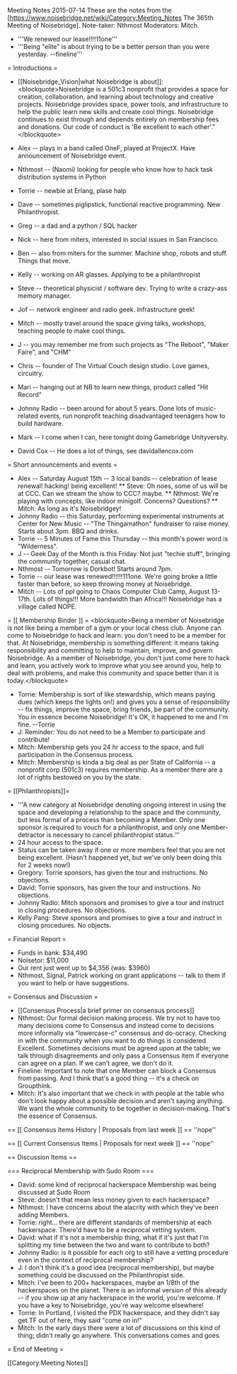 Meeting Notes 2015-07-14 
 These are the notes from the [https://www.noisebridge.net/wiki/Category:Meeting_Notes The 365th Meeting of Noisebridge]. 
Note-taker: Nthmost
Moderators: Mitch.

* '''We renewed our lease!!!!11one'''
* '''Being "elite" is about trying to be a better person than you were yesterday. --fineline'''

= Introductions =

*  [[Noisebridge_Vision|what Noisebridge is about]]:
&lt;blockquote>Noisebridge is a 501c3 nonprofit that provides a space for creation, collaboration, and learning about technology and creative projects. Noisebridge provides space, power tools, and infrastructure to help the public learn new skills and create cool things. Noisebridge continues to exist through and depends entirely on membership fees and donations. Our code of conduct is 'Be excellent to each other'."&lt;/blockquote>

* Alex -- plays in a band called OneF, played at ProjectX. Have announcement of Noisebridge event.
* Nthmost -- (Naomi) looking for people who know how to hack task distribution systems in Python
* Torrie -- newbie at Erlang, plase halp
* Dave -- sometimes piglipstick, functional reactive programming. New Philanthropist.
* Greg -- a dad and a python / SQL hacker
* Nick -- here from miters, interested in social issues in San Francisco.
* Ben -- also from miters for the summer. Machine shop, robots and stuff. Things that move.
* Kelly -- working on AR glasses. Applying to be a philanthropist
* Steve -- theoretical physicist / software dev. Trying to write a crazy-ass memory manager.
* Jof -- network engineer and radio geek.  Infrastructure geek!
* Mitch -- mostly travel around the space giving talks, workshops, teaching people to make cool things.
* J -- you may remember me from such projects as "The Reboot", "Maker Faire", and "CHM" 
* Chris -- founder of The Virtual Couch design studio. Love games, circuitry.
* Mari -- hanging out at NB to learn new things, product called "Hit Record"
* Johnny Radio -- been around for about 5 years. Done lots of music-related events, run nonprofit teaching disadvantaged teenagers how to build hardware.
* Mark -- I come when I can, here tonight doing Gamebridge Unityversity. 
* David Cox -- He does a lot of things, see davidallencox.com

= Short announcements and events =
* Alex -- Saturday August 15th -- 3 local bands -- celebration of lease renewal! hacking! being excellent!
** Steve: Oh noes, some of us will be at CCC.  Can we stream the show to CCC? maybe.
** Nthmost: We're playing with concepts, like indoor minigolf. Concerns? Questions?
** Mitch: As long as it's Noisebridgey!
* Johnny Radio -- this Saturday, performing experimental instruments at Center for New Music -- "The Thingamathon" fundraiser to raise money. Starts about 3pm. BBQ and drinks.
* Torrie -- 5 Minutes of Fame this Thursday -- this month's power word is "Wilderness".
* J -- Geek Day of the Month is this Friday. Not just "techie stuff", bringing the community together, casual chat.
* Nthmost -- Tomorrow is Dorkbot!  Starts around 7pm.
* Torrie -- our lease was renewed!!!!!!111one.  We're going broke a little faster than before, so keep throwing money at Noisebridge.
* Mitch -- Lots of ppl going to Chaos Computer Club Camp, August 13-17th. Lots of things!!! More bandwidth than Africa!!! Noisebridge has a village called NOPE.

= [[ Membership Binder ]] =
&lt;blockquote>Being a member of Noisebridge is not like being a member of a gym or your local chess club. Anyone can come to Noisebridge to hack and learn: you don't need to be a member for that. At Noisebridge, membership is something different: it means taking responsibility and committing to help to maintain, improve, and govern Noisebridge. As a member of Noisebridge, you don't just come here to hack and learn, you actively work to improve what you see around you, help to deal with problems, and make this community and space better than it is today.&lt;/blockquote>

* Torrie: Membership is sort of like stewardship, which means paying dues (which keeps the lights on!) and gives you a sense of responsibility -- fix things, improve the space, bring friends, be part of the community. You in essence become Noisebridge! It's OK, it happened to me and I'm fine.  --Torrie
* J: Reminder: You do not need to be a Member to participate and contribute!
* Mitch: Membership gets you 24 hr access to the space, and full participation in the Consensus process.
* Mitch: Membership is kinda a big deal as per State of California -- a nonprofit corp (501c3) requires membership. As a member there are a lot of rights bestowed on you by the state.

= [[Philanthropists]]=
* '''A new category at Noisebridge denoting ongoing interest in using the space and developing a relationship to the space and the community, but less formal of a process than becoming a Member.  Only one sponsor is required to vouch for a philanthropist, and only one Member-detractor is necessary to cancel philanthropist status.'''
* 24 hour access to the space.
* Status can be taken away if one or more members feel that you are not being excellent. (Hasn't happened yet, but we've only been doing this for 2 weeks now!)
* Gregory: Torrie sponsors, has given the tour and instructions.  No objections.
* David: Torrie sponsors, has given the tour and instructions. No objections.
* Johnny Radio: Mitch sponsors and promises to give a tour and instruct in closing procedures. No objections.
* Kelly Pang: Steve sponsors and promises to give a tour and instruct in closing procedures.  No objects.

= Financial Report = 
* Funds in bank:  $34,490
* Noisetor: $11,000
* Our rent just went up to $4,356 (was: $3960)
* Nthmost, Signal, Patrick working on grant applications -- talk to them if you want to help or have suggestions.

= Consensus and Discussion =

* [[Consensus Process|a brief primer on consensus process]]
* Nthmost: Our formal decision making process. We try not to have too many decisions come to Consensus and instead come to decisions more informally via "lowercase-c" consensus and do-ocracy. Checking in with the community when you want to do things is considered Excellent. Sometimes decisions must be agreed upon at the table; we talk through disagreements and only pass a Consensus item if everyone can agree on a plan. If we can't agree, we don't do it.
* Fineline: Important to note that one Member can block a Consensus from passing. And I think that's a good thing -- it's a check on Groupthink.
* Mitch: It's also important that we check in with people at the table who don't look happy about a possible decision and aren't saying anything. We want the whole community to be together in decision-making. That's the essence of Consensus.

== [[ Consensus Items History | Proposals from last week ]] ==
''nope''

== [[ Current Consensus Items | Proposals for next week ]] ==
''nope''

== Discussion Items ==

=== Reciprocal Membership with Sudo Room === 

* David: some kind of reciprocal hackerspace Membership was being discussed at Sudo Room
* Steve: doesn't that mean less money given to each hackerspace?
* Nthmost: I have concerns about the alacrity with which they've been adding Members. 
* Torrie: right... there are different standards of membership at each hackerspace. There'd have to be a reciprocal vetting system.
* David: what if it's not a membership thing, what if it's just that I'm splitting my time between the two and want to contribute to both?
* Johnny Radio: is it possible for each org to still have a vetting procedure even in the context of reciprocal membership?
* J: I don't think it's a good idea (reciprocal membership), but maybe something could be discussed on the Philanthropist side.
* Mitch: I've been to 200+ hackerspaces, maybe an 1/8th of the hackerspaces on the planet. There is an informal version of this already -- if you show up at any hackerspace in the world, you're welcome.  If you have a key to Noisebridge, you're way welcome elsewhere!
* Torrie: In Portland, I visited the PDX hackerspace, and they didn't say get TF out of here, they said "come on in!"
* Mitch: In the early days there were a lot of discussions on this kind of thing; didn't really go anywhere. This conversations comes and goes.

= End of Meeting =

[[Category:Meeting Notes]]